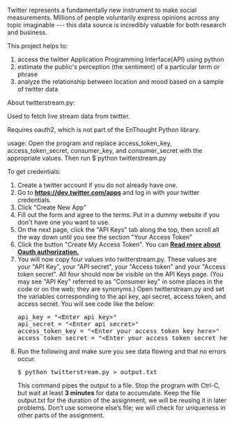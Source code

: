 Twitter represents a fundamentally new instrument to make social measurements. Millions of people voluntarily express opinions across any topic imaginable --- this data source is incredibly valuable for both research and business.   

This project helps to:  
1. access the twitter Application Programming Interface(API) using python  
2. estimate the public's perception (the sentiment) of a particular term or phrase  
3. analyze the relationship between location and mood based on a sample of twitter data

About twitterstream.py: 

Used to fetch live stream data from twitter.

Requires oauth2, which is not part of the EnThought Python library.

usage:
Open the program and replace access_token_key, access_token_secret, consumer_key, and consumer_secret with the appropriate values. Then run
$ python twitterstream.py


To get credentials:

<ol>
<li>Create a twitter account if you do not already have one.</li>

<li>Go to <a href="https://dev.twitter.com/apps"><strong>https://dev.twitter.com/apps</strong></a> and log in with your twitter credentials.</li>

<li>Click &quot;Create New App&quot;</li>

<li>Fill out the form and agree to the terms. Put in a dummy website if you don't have one you want to use.</li>

<li>On the next page, click the &quot;API Keys&quot; tab along the top, then scroll all the way down until you see the section &quot;Your Access Token&quot;</li>

<li>Click the button &quot;Create My Access Token&quot;. You can <a href="https://dev.twitter.com/docs/auth"><strong>Read more about Oauth authorization.</strong></a></li>

<li>You will now copy four values into twitterstream.py.  These values are your &quot;API Key&quot;, your &quot;API secret&quot;, your &quot;Access token&quot; and your &quot;Access token secret&quot;.  All four should now be visible on the API Keys page. (You may see &quot;API Key&quot; referred to as &quot;Consumer key&quot; in some places in the code or on the web; they are synonyms.) Open twitterstream.py and set the variables corresponding to the api key, api secret, access token, and access secret.  You will see code like the below: 

<pre>
api_key = "&lt;Enter api key&gt;"
api_secret = "&lt;Enter api secret&gt;"
access_token_key = "&lt;Enter your access token key here&gt;"
access_token_secret = "&lt;Enter your access token secret here&gt;"
</pre>
</li>

<li>Run the following and make sure you see data flowing and that no errors occur. 

<pre>$ python twitterstream.py > output.txt</pre>

This command pipes the output to a file.  Stop the program with Ctrl-C, but wait at least <strong>3 minutes</strong> for data to accumulate. Keep the file output.txt for the duration of the assignment; we will be reusing it in later problems.  Don’t use someone else’s file; we will check for uniqueness in other parts of the assignment.
</li>
</ol>
